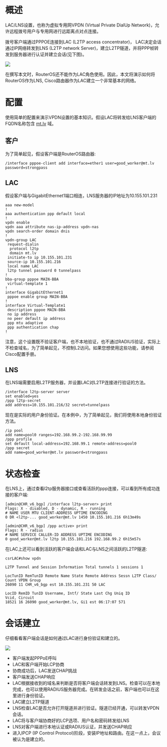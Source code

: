 # 概述

LAC/LNS设置，也称为虚拟专用网VPDN (Virtual Private DialUp Network)，允许远程拨号用户与专用网进行远距离点对点连接。

拨号客户端通过PPPOE连接到LAC (L2TP access concentrator)， LAC决定会话通过IP网络转发到LNS (L2TP network Server)，建立L2TP隧道，并将PPP帧转发到服务器进行认证并建立会话(见下图)。

  

![](https://help.mikrotik.com/docs/download/attachments/9863181/LNS_LAC_CISCO.svg?version=1&modificationDate=1583326332898&api=v2&effects=drop-shadow)

  

在撰写本文时，RouterOS还不能作为LAC角色使用。因此，本文将演示如何将RouterOS作为LNS, Cisco路由器作为LAC建立一个非常基本的网络。

# 配置

使用简单的配置来演示VPDN设置的基本知识。假设LAC将转发给LNS客户端的FQDN名称包含 [mt.lv](https://mt.lv) 域。

## 客户

为了简单起见，假设客户端是RouterOS路由器:

`/interface pppoe-client add interface=ether1 user=good_worker@mt.lv password=strongpass`

## LAC

假设客户端与GigabitEthernet1端口相连，LNS服务器的IP地址为10.155.101.231

```shell
aaa new-model
!
aaa authentication ppp default local
!
vpdn enable
vpdn aaa attribute nas-ip-address vpdn-nas
vpdn search-order domain dnis
!
vpdn-group LAC
 request-dialin
  protocol l2tp
  domain mt.lv
 initiate-to ip 10.155.101.231
 source-ip 10.155.101.216
 local name LAC
 l2tp tunnel password 0 tunnelpass
!
bba-group pppoe MAIN-BBA
 virtual-template 1
!
interface GigabitEthernet1
 pppoe enable group MAIN-BBA
!
interface Virtual-Template1
 description pppoe MAIN-BBA
 no ip address
 no peer default ip address
 ppp mtu adaptive
 ppp authentication chap
!
```

注意，这个设置既不验证客户端，也不本地验证，也不通过RADIUS验证，实际上不检查域名，为了简单起见，不控制L2访问。如果您想使用这些功能，请参阅Cisco配置手册。

## LNS

在LNS端需要启用L2TP服务器，并设置LAC对L2TP连接进行验证的方法。

```shell
/interface l2tp-server server
set enabled=yes
/ppp l2tp-secret
add address=10.155.101.216/32 secret=tunnelpass
```

现在是实际的用户身份验证。在本例中，为了简单起见，我们将使用本地身份验证方法。

```shell
/ip pool
add name=pool0 ranges=192.168.99.2-192.168.99.99
/ppp profile
set default local-address=192.168.99.1 remote-address=pool0
/ppp secret
add name=good_worker@mt.lv password=strongpass
```

# 状态检查

在LNS上，通过查看l2tp服务器接口或查看活跃的ppp连接，可以看到所有成功连接的客户端:

```shell
[admin@CHR_v6_bgp] /interface l2tp-server> print
Flags: X - disabled, D - dynamic, R - running
# NAME USER MTU CLIENT-ADDRESS UPTIME ENCODING
0 DR <l2tp-... good_worker@mt.lv 1450 10.155.101.216 6h13m49s
 
[admin@CHR_v6_bgp] /ppp active> print
Flags: R - radius
# NAME SERVICE CALLER-ID ADDRESS UPTIME ENCODING
0 good_worker@mt.lv l2tp 10.155.101.216 192.168.99.2 6h15m57s
```

在LAC上还可以看到活跃的客户端会话和LAC与LNS之间活跃的L2TP隧道:

```shell
csrLAC#show vpdn
 
L2TP Tunnel and Session Information Total tunnels 1 sessions 1
 
LocTunID RemTunID Remote Name State Remote Address Sessn L2TP Class/
Count VPDN Group
26090 11 CHR_v6_bgp est 10.155.101.231 50 LAC
 
LocID RemID TunID Username, Intf/ State Last Chg Uniq ID
Vcid, Circuit
18521 16 26090 good_worker@mt.lv, Gi1 est 06:17:07 571
```

# 会话建立

仔细看看客户端会话是如何通过LAC进行身份验证和建立的。

![](https://help.mikrotik.com/docs/download/attachments/9863181/LNS_LAC_Establishment.svg?version=2&modificationDate=1583326052852&api=v2&effects=drop-shadow)

- 客户端发起PPPoE呼叫
- LAC和客户端开始LCP协商
- 协商成功后，LAC发送CHAP挑战
- 客户端发送CHAP响应
- LAC根据接收到的域名来判断是否将客户端会话转发到LNS。检查可以在本地完成，也可以使用RADIUS服务器完成。在转发会话之前，客户端也可以在这里进行身份验证。
- LAC建立L2TP隧道
- LNS检查LAC是否允许打开隧道并进行验证。隧道已经开通，可以转发VPDN会话。
- LAC将与客户端协商好的LCP选项、用户名和密码转发给LNS
- LNS对客户端进行本地认证或RADIUS认证，并发送CHAP响应
- 进入IPCP (IP Control Protocol)阶段，安装IP地址和路由。在这一点上，会议被认为是建立的。